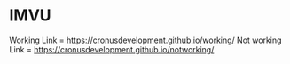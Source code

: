 # IMVU
Working Link = https://cronusdevelopment.github.io/working/
Not working Link = https://cronusdevelopment.github.io/notworking/
